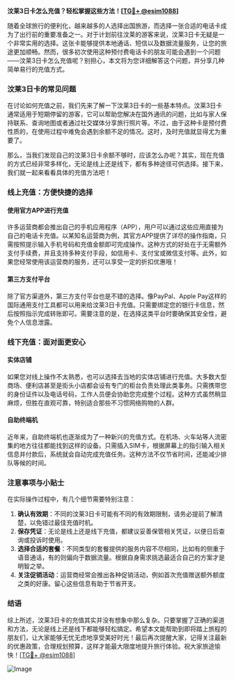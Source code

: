 **汶莱3日卡怎么充值？轻松掌握这些方法！[[TG💪+ @esim1088](https://t.me/s/esim1088)]**

随着全球旅行的便利化，越来越多的人选择出国旅游，而选择一张合适的电话卡成为了出行前的重要准备之一。对于计划前往汶莱的游客来说，汶莱3日卡无疑是一个非常实用的选择。这张卡能够提供本地通话、短信以及数据流量服务，让您的旅途更加顺畅。然而，很多初次使用这种预付费电话卡的朋友可能会遇到一个问题——汶莱3日卡怎么充值呢？别担心，本文将为您详细解答这个问题，并分享几种简单易行的充值方式。

### 汶莱3日卡的常见问题

在讨论如何充值之前，我们先来了解一下汶莱3日卡的一些基本特点。汶莱3日卡通常适用于短期停留的游客，它可以帮助您解决在国外通讯的问题，比如与家人保持联系、查询地图或者通过社交媒体分享旅行照片等。不过，由于这种卡是预付费性质的，在使用过程中难免会遇到余额不足的情况。这时，及时充值就显得尤为重要了。

那么，当我们发现自己的汶莱3日卡余额不够时，应该怎么办呢？其实，现在充值的方式已经非常多样化，无论是线上还是线下，都有多种途径可供选择。接下来，我们就一起来看看具体的充值方法吧！

### 线上充值：方便快捷的选择

#### 使用官方APP进行充值
许多运营商都会推出自己的手机应用程序（APP），用户可以通过这些应用直接为自己的电话卡充值。以某知名运营商为例，其官方APP提供了详尽的操作指南，只需按照提示输入手机号码和充值金额即可完成操作。这种方式的好处在于无需额外支付手续费，并且支持多种支付手段，如信用卡、支付宝或微信支付等。此外，如果您经常使用该运营商的服务，还可以享受一定的折扣优惠哦！

#### 第三方支付平台
除了官方渠道外，第三方支付平台也是不错的选择。像PayPal、Apple Pay这样的国际通用支付工具都可以用来给汶莱3日卡充值。只需要绑定您的银行卡信息，然后按照指示完成转账即可。需要注意的是，在选择这类平台时要确保其安全性，避免个人信息泄露。

### 线下充值：面对面更安心

#### 实体店铺
如果您对线上操作不太熟悉，也可以选择去当地的实体店铺进行充值。大多数大型商场、便利店甚至是街头小店都会设有专门的柜台负责处理此类事务。只需携带您的身份证件以及电话号码，工作人员便会协助您完成整个过程。这种方式虽然稍显麻烦，但胜在直观可靠，特别适合那些不习惯网络购物的人群。

#### 自助终端机
近年来，自助终端机也逐渐成为了一种新兴的充值方式。在机场、火车站等人流密集的地方往往都能找到这样的设备。只需插入SIM卡，根据屏幕上的指引输入相关信息并付款后，系统就会自动完成充值任务。这种方法不仅节省时间，还能减少排队等候的时间。

### 注意事项与小贴士

在实际操作过程中，有几个细节需要特别注意：

1. **确认有效期**：不同的汶莱3日卡可能有不同的有效期限制，请务必提前了解清楚，以免错过最佳充值时机。
2. **保存凭证**：无论是线上还是线下充值，都建议妥善保管相关凭证，以便日后查询或投诉时使用。
3. **选择合适的套餐**：不同类型的套餐提供的服务内容不尽相同，比如有的侧重于语音通话，有的则偏向于数据流量。根据自身需求挑选最适合自己的方案才是明智之举。
4. **关注促销活动**：运营商经常会推出各种促销活动，例如首次充值赠送额外额度之类的好康。留心这些信息有助于节省开支。

### 结语

综上所述，汶莱3日卡的充值其实并没有想象中那么复杂。只要掌握了正确的渠道和方法，无论是线上还是线下都能够轻松搞定。希望本文能帮助到即将踏上旅程的朋友们，让大家能够无忧无虑地享受美好时光！最后再次提醒大家，记得关注最新的优惠政策，合理规划预算，这样才能最大限度地提升旅行体验。祝大家旅途愉快！[[TG💪+ @esim1088](https://t.me/s/esim1088)] 

![Image](https://i.postimg.cc/4NQfJmqS/Snipaste-2025-05-13-00-14-12.png)